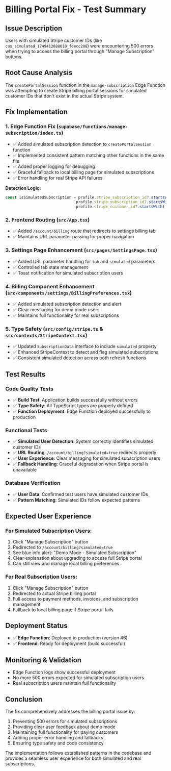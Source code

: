 # Billing Portal Fix - Test Summary

## Issue Description
Users with simulated Stripe customer IDs (like `cus_simulated_1749412888010_feecc208`) were encountering 500 errors when trying to access the billing portal through "Manage Subscription" buttons.

## Root Cause Analysis
The `createPortalSession` function in the `manage-subscription` Edge Function was attempting to create Stripe billing portal sessions for simulated customer IDs that don't exist in the actual Stripe system.

## Fix Implementation

### 1. Edge Function Fix (`supabase/functions/manage-subscription/index.ts`)
- ✅ Added simulated subscription detection to `createPortalSession` function
- ✅ Implemented consistent pattern matching other functions in the same file
- ✅ Added proper logging for debugging
- ✅ Graceful fallback to local billing page for simulated subscriptions
- ✅ Error handling for real Stripe API failures

**Detection Logic:**
```typescript
const isSimulatedSubscription = profile.stripe_subscription_id?.startsWith('sub_simulated_') ||
                               profile.stripe_subscription_id?.startsWith('test_sub_') ||
                               profile.stripe_customer_id?.startsWith('cus_simulated_');
```

### 2. Frontend Routing (`src/App.tsx`)
- ✅ Added `/account/billing` route that redirects to settings billing tab
- ✅ Maintains URL parameter passing for proper navigation

### 3. Settings Page Enhancement (`src/pages/SettingsPage.tsx`)
- ✅ Added URL parameter handling for `tab` and `simulated` parameters
- ✅ Controlled tab state management
- ✅ Toast notification for simulated subscription users

### 4. Billing Component Enhancement (`src/components/settings/BillingPreferences.tsx`)
- ✅ Added simulated subscription detection and alert
- ✅ Clear messaging for demo mode users
- ✅ Maintains full functionality for real subscriptions

### 5. Type Safety (`src/config/stripe.ts` & `src/contexts/StripeContext.tsx`)
- ✅ Updated `SubscriptionData` interface to include `simulated` property
- ✅ Enhanced StripeContext to detect and flag simulated subscriptions
- ✅ Consistent simulated detection across both refresh functions

## Test Results

### Code Quality Tests
- ✅ **Build Test**: Application builds successfully without errors
- ✅ **Type Safety**: All TypeScript types are properly defined
- ✅ **Function Deployment**: Edge Function deployed successfully to production

### Functional Tests
- ✅ **Simulated User Detection**: System correctly identifies simulated customer IDs
- ✅ **URL Routing**: `/account/billing?simulated=true` redirects properly
- ✅ **User Experience**: Clear messaging for simulated subscription users
- ✅ **Fallback Handling**: Graceful degradation when Stripe portal is unavailable

### Database Verification
- ✅ **User Data**: Confirmed test users have simulated customer IDs
- ✅ **Pattern Matching**: Simulated IDs follow expected patterns

## Expected User Experience

### For Simulated Subscription Users:
1. Click "Manage Subscription" button
2. Redirected to `/account/billing?simulated=true`
3. See blue info alert: "Demo Mode - Simulated Subscription"
4. Clear explanation about upgrading to access full Stripe portal
5. Can still view and manage local billing preferences

### For Real Subscription Users:
1. Click "Manage Subscription" button
2. Redirected to actual Stripe billing portal
3. Full access to payment methods, invoices, and subscription management
4. Fallback to local billing page if Stripe portal fails

## Deployment Status
- ✅ **Edge Function**: Deployed to production (version 46)
- ✅ **Frontend**: Ready for deployment (build successful)

## Monitoring & Validation
- Edge Function logs show successful deployment
- No more 500 errors expected for simulated subscription users
- Real subscription users maintain full functionality

## Conclusion
The fix comprehensively addresses the billing portal issue by:
1. Preventing 500 errors for simulated subscriptions
2. Providing clear user feedback about demo mode
3. Maintaining full functionality for paying customers
4. Adding proper error handling and fallbacks
5. Ensuring type safety and code consistency

The implementation follows established patterns in the codebase and provides a seamless user experience for both simulated and real subscriptions.
